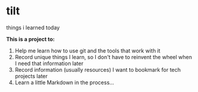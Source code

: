 # tilt
things i learned today

**This is a project to:**

1. Help me learn how to use git and the tools that work with it
2. Record unique things I learn, so I don't have to reinvent the wheel when I need that information later
3. Record information (usually resources) I want to bookmark for tech projects later
4. Learn a little Markdown in the process...
